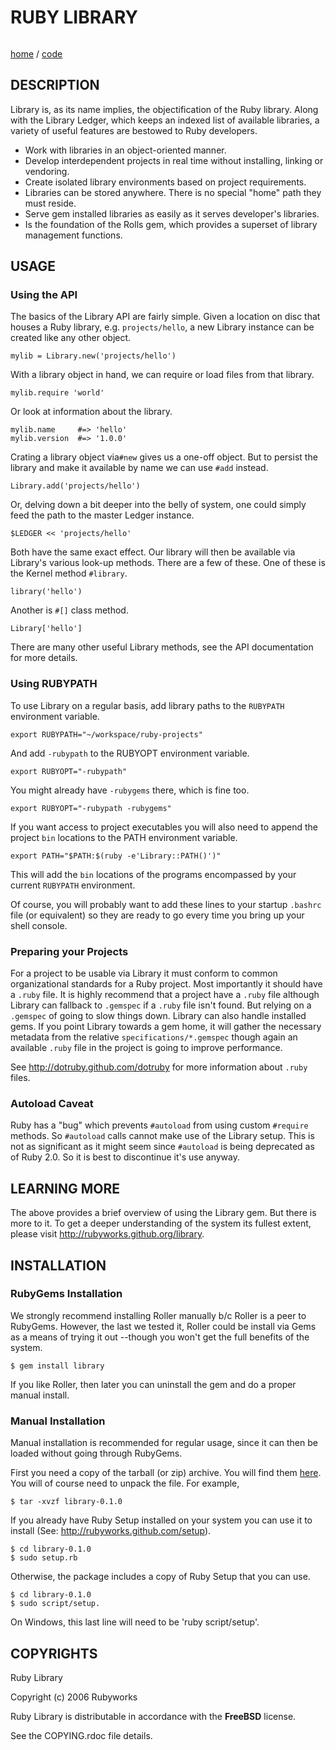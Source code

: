 # RUBY LIBRARY

<img src="" />

[home](http://rubyworks.github.com/library) /
[code](http://github.com/rubyworks/library)


## DESCRIPTION

Library is, as its name implies, the objectification of the Ruby library.
Along with the Library Ledger, which keeps an indexed list of available
libraries, a variety of useful features are bestowed to Ruby developers.

* Work with libraries in an object-oriented manner.
* Develop interdependent projects in real time without installing, linking or vendoring. 
* Create isolated library environments based on project requirements.
* Libraries can be stored anywhere. There is no special "home" path they must reside.
* Serve gem installed libraries as easily as it serves developer's libraries.
* Is the foundation of the Rolls gem, which provides a superset of library management functions.


## USAGE

### Using the API

The basics of the Library API are fairly simple. Given a location on disc
that houses a Ruby library, e.g. `projects/hello`, a new Library instance
can be created like any other object.

    mylib = Library.new('projects/hello')

With a library object in hand, we can require or load files from that library.

    mylib.require 'world'

Or look at information about the library.

    mylib.name     #=> 'hello'
    mylib.version  #=> '1.0.0'

Crating a library object via`#new` gives us a one-off object. But to persist
the library and make it available by name we can use `#add` instead.

    Library.add('projects/hello')

Or, delving down a bit deeper into the belly of system, one could simply
feed the path to the master Ledger instance.

    $LEDGER << 'projects/hello'

Both have the same exact effect. Our library will then be available via 
Library's various look-up methods. There are a few of these. One of these is
the Kernel method `#library`.

    library('hello')

Another is `#[]` class method.

    Library['hello']

There are many other useful Library methods, see the API documentation
for more details.

### Using RUBYPATH

To use Library on a regular basis, add library paths to the `RUBYPATH`
environment variable.

    export RUBYPATH="~/workspace/ruby-projects"

And add `-rubypath` to the RUBYOPT environment variable.

    export RUBYOPT="-rubypath"

You might already have `-rubygems` there, which is fine too.

    export RUBYOPT="-rubypath -rubygems"

If you want access to project executables you will also need to append the
project `bin` locations to the PATH environment variable.

    export PATH="$PATH:$(ruby -e'Library::PATH()')"

This will add the `bin` locations of the programs encompassed by your
current `RUBYPATH` environment.

Of course, you will probably want to add these lines to your startup `.bashrc`
file (or equivalent) so they are ready to go every time you bring up your
shell console.

### Preparing your Projects

For a project to be usable via Library it must conform to common organizational
standards for a Ruby project. Most importantly it should have a `.ruby` file.
It is highly recommend that a project have a `.ruby` file although Library can
fallback to `.gemspec` if a `.ruby` file isn't found. But relying on a `.gemspec`
of going to slow things down. Library can also handle installed gems. If you
point Library towards a gem home, it will gather the necessary metadata from
the relative `specifications/*.gemspec` though again an available `.ruby` file
in the project is going to improve performance.

See http://dotruby.github.com/dotruby for more information about `.ruby` files.

### Autoload Caveat

Ruby has a "bug" which prevents `#autoload` from using custom `#require`
methods. So `#autoload` calls cannot make use of the Library setup. 
This is not as significant as it might seem since `#autoload` is being
deprecated as of Ruby 2.0. So it is best to discontinue it's use anyway.


## LEARNING MORE

The above provides a brief overview of using the Library gem. But there is
more to it. To get a deeper understanding of the system its fullest extent,
please visit http://rubyworks.github.org/library.


## INSTALLATION

### RubyGems Installation

We strongly recommend installing Roller manually b/c Roller is a
peer to RubyGems. However, the last we tested it, Roller could
be install via Gems as a means of trying it out --though you won't
get the full benefits of the system.

    $ gem install library

If you like Roller, then later you can uninstall the gem and
do a proper manual install.


### Manual Installation

Manual installation is recommended for regular usage, since it
can then be loaded without going through RubyGems.

First you need a copy of the tarball (or zip) archive. You will
find them [here](http://github.com/rubyworks/library/download).
You will of course need to unpack the file. For example,

    $ tar -xvzf library-0.1.0

If you already have Ruby Setup installed on your system you can
use it to install (See: http://rubyworks.github.com/setup). 

    $ cd library-0.1.0
    $ sudo setup.rb

Otherwise, the package includes a copy of Ruby Setup that you can
use.

    $ cd library-0.1.0
    $ sudo script/setup.

On Windows, this last line will need to be 'ruby script/setup'.


## COPYRIGHTS

Ruby Library

Copyright (c) 2006 Rubyworks

Ruby Library is distributable in accordance with the **FreeBSD** license.

See the COPYING.rdoc file details.

